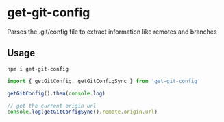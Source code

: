 # get-git-config

Parses the .git/config file to extract information like remotes and branches

## Usage

```
npm i get-git-config
```

```js
import { getGitConfig, getGitConfigSync } from 'get-git-config'

getGitConfig().then(console.log)

// get the current origin url
console.log(getGitConfigSync().remote.origin.url)
```
